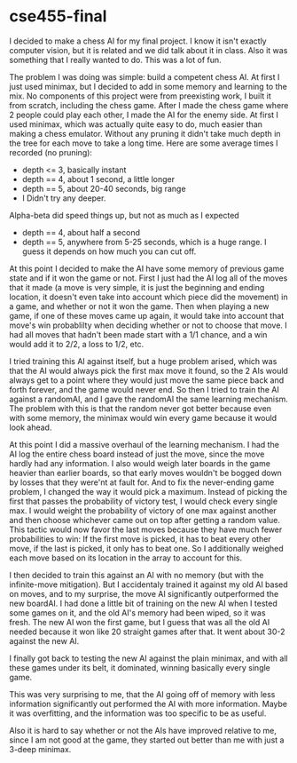 # cse455-final
I decided to make a chess AI for my final project. I know it isn't exactly computer vision, but it is related and we did talk about it in class.
Also it was something that I really wanted to do. This was a lot of fun. 

The problem I was doing was simple: build a competent chess AI. At first I just used minimax, but I decided to add in some memory and learning to the mix.
No components of this project were from preexisting work, I built it from scratch, including the chess game. 
After I made the chess game where 2 people could play each other, I made the AI for the enemy side. At first I used minimax, which
was actually quite easy to do, much easier than making a chess emulator. Without any pruning it didn't take much depth in the tree for 
each move to take a long time. Here are some average times I recorded (no pruning):
- depth <= 3, basically instant
- depth == 4, about 1 second, a little longer
- depth == 5, about 20-40 seconds, big range
- I Didn't try any deeper.

Alpha-beta did speed things up, but not as much as I expected
- depth == 4, about half a second
- depth == 5, anywhere from 5-25 seconds, which is a huge range. I guess it depends on how much you can cut off.

At this point I decided to make the AI have some memory of previous game state and if it won the game or not.
First I just had the AI log all of the moves that it made (a move is very simple, it is just the beginning and ending location, it doesn't
even take into account which piece did the movement) in a game, and whether or not it won the game. Then when playing a new game, if one of
these moves came up again, it would take into account that move's win probablilty when deciding whether or not to choose that move. I had all moves 
that hadn't been made start with a 1/1 chance, and a win would add it to 2/2, a loss to 1/2, etc.

I tried training this AI against itself, but a huge problem arised, which was that the AI would always pick the first max move it found, 
so the 2 AIs would always get to a point where they would just move the same piece back and forth forever, and the game would never end.
So then I tried to train the AI against a randomAI, and I gave the randomAI the same learning mechanism. The problem with this is that 
the random never got better because even with some memory, the minimax would win every game because it would look ahead.

At this point I did a massive overhaul of the learning mechanism. I had the AI log the entire chess board instead of just the move, since
the move hardly had any information. I also would weigh later boards in the game heavier than earlier boards, so that early moves wouldn't
be bogged down by losses that they were'nt at fault for. And to fix the never-ending game problem, I changed the way it would pick a maximum.
Instead of picking the first that passes the probability of victory test, I would check every single max. I would weight the probability of victory of
one max against another and then choose whichever came out on top after getting a random value. This tactic would now favor the last moves because 
they have much fewer probabilities to win: If the first move is picked, it has to beat every other move, if the last is picked, it only has to beat one.
So I additionally weighed each move based on its location in the array to account for this.

I then decided to train this against an AI with no memory (but with the infinite-move mitigation). But I accidentaly trained it against
my old AI based on moves, and to my surprise, the move AI significantly outperformed the new boardAI. I had done a little bit of training
on the new AI when I tested some games on it, and the old AI's memory had been wiped, so it was fresh. The new AI won the first game, but 
I guess that was all the old AI needed because it won like 20 straight games after that. It went about 30-2 against the new AI. 

I finally got back to testing the new AI against the plain minimax, and with all these games under its belt, it dominated, winning basically every single game.

This was very surprising to me, that the AI going off of memory with less information significantly out performed the AI with more information. 
Maybe it was overfitting, and the information was too specific to be as useful.

Also it is hard to say whether or not the AIs have improved relative to me, since I am not good at the game, they started out better than me
with just a 3-deep minimax.